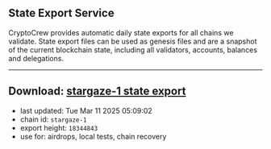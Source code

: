 ## State Export Service
CryptoCrew provides automatic daily state exports for all chains we validate. State export files can be used as genesis files and are a snapshot of the current blockchain state, including all validators, accounts, balances and delegations.

---
**Download: [stargaze-1 state export](https://dl-eu2.ccvalidators.com/SERVICE/stargaze/stargaze-1_export_18344843.json)**
---

- last updated: Tue Mar 11 2025 05:09:02
- chain id: `stargaze-1`
- export height: `18344843`
- use for: airdrops, local tests, chain recovery
